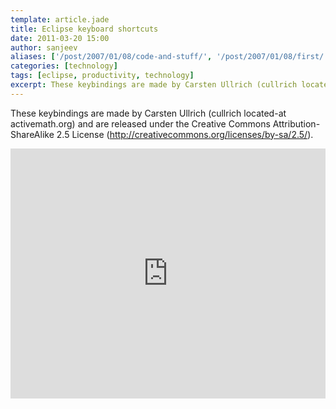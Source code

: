 ```yaml
---
template: article.jade
title: Eclipse keyboard shortcuts
date: 2011-03-20 15:00
author: sanjeev
aliases: ['/post/2007/01/08/code-and-stuff/', '/post/2007/01/08/first/', '/post/2008/01/08/first']
categories: [technology]
tags: [eclipse, productivity, technology]
excerpt: These keybindings are made by Carsten Ullrich (cullrich located-at activemath.org) and are released under the Creative Commons Attribution-ShareAlike 2.5 License (http://creativecommons.org/licenses/by-sa/2.5/).
---
```

These keybindings are made by Carsten Ullrich (cullrich located-at activemath.org) and are released under the Creative Commons Attribution-ShareAlike 2.5 License (http://creativecommons.org/licenses/by-sa/2.5/).

<iframe width='100%' height='400' frameborder='0' src='http://docs.google.com/spreadsheet/pub?key=0Ag_VihEyeaIudF9sREdTVi1XWmxGN0RFcXNCTFJSS2c&single=true&gid=0&output=html&widget=true'></iframe>
